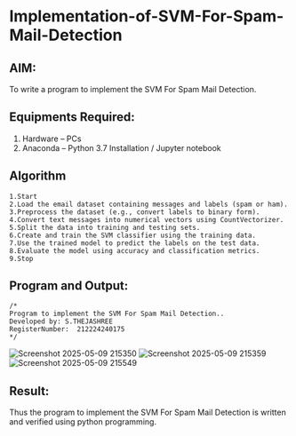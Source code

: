 # Implementation-of-SVM-For-Spam-Mail-Detection

## AIM:
To write a program to implement the SVM For Spam Mail Detection.

## Equipments Required:
1. Hardware – PCs
2. Anaconda – Python 3.7 Installation / Jupyter notebook

## Algorithm
```
1.Start
2.Load the email dataset containing messages and labels (spam or ham).
3.Preprocess the dataset (e.g., convert labels to binary form).
4.Convert text messages into numerical vectors using CountVectorizer.
5.Split the data into training and testing sets.
6.Create and train the SVM classifier using the training data.
7.Use the trained model to predict the labels on the test data.
8.Evaluate the model using accuracy and classification metrics.
9.Stop
```

## Program and Output:
```
/*
Program to implement the SVM For Spam Mail Detection..
Developed by: S.THEJASHREE
RegisterNumber:  212224240175
*/
```
![Screenshot 2025-05-09 215350](https://github.com/user-attachments/assets/885994ff-3b6b-4bca-8146-138a2ea6d9ff)
![Screenshot 2025-05-09 215359](https://github.com/user-attachments/assets/d2f3b30c-6e53-47ea-a464-200bf548046a)
![Screenshot 2025-05-09 215549](https://github.com/user-attachments/assets/fd9f9361-e8e1-4355-bfef-0c69d44a8755)



## Result:
Thus the program to implement the SVM For Spam Mail Detection is written and verified using python programming.

